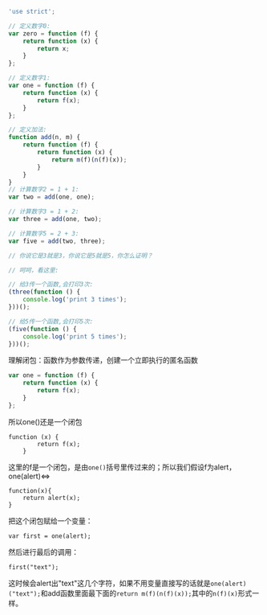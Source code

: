 ```javascript
'use strict';

// 定义数字0:
var zero = function (f) {
    return function (x) {
        return x;
    }
};

// 定义数字1:
var one = function (f) {
    return function (x) {
        return f(x);
    }
};

// 定义加法:
function add(n, m) {
    return function (f) {
        return function (x) {
            return m(f)(n(f)(x));
        }
    }
}
// 计算数字2 = 1 + 1:
var two = add(one, one);

// 计算数字3 = 1 + 2:
var three = add(one, two);

// 计算数字5 = 2 + 3:
var five = add(two, three);

// 你说它是3就是3，你说它是5就是5，你怎么证明？

// 呵呵，看这里:

// 给3传一个函数,会打印3次:
(three(function () {
    console.log('print 3 times');
}))();

// 给5传一个函数,会打印5次:
(five(function () {
    console.log('print 5 times');
}))();
```

理解闭包：函数作为参数传递，创建一个立即执行的匿名函数

```javascript
var one = function (f) {
    return function (x) {
        return f(x);
    }
};
```

所以one()还是一个闭包

```
function (x) {
        return f(x);
    }

```

这里的f是一个闭包，是由`one()`括号里传过来的；所以我们假设f为alert，one(alert)<=>

```
function(x){
    return alert(x);
}

```

把这个闭包赋给一个变量：

```
var first = one(alert);

```

然后进行最后的调用：

```
first("text");

```

这时候会alert出"text"这几个字符，如果不用变量直接写的话就是`one(alert)("text");`和add函数里面最下面的`return m(f)(n(f)(x));`其中的`n(f)(x)`形式一样。

